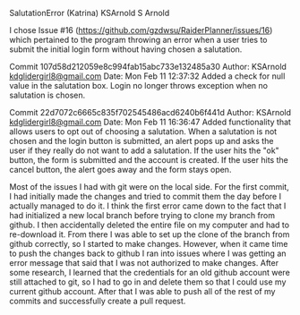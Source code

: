 SalutationError (Katrina) KSArnold S Arnold

I chose Issue #16 (https://github.com/gzdwsu/RaiderPlanner/issues/16) which pertained to the program throwing an error when a user tries to submit the initial login form without having chosen a salutation.

Commit 107d58d212059e8c994fab15abc733e132485a30
Author: KSArnold <kdglidergirl8@gmail.com>
Date: Mon Feb 11 12:37:32
    Added a check for null value in the salutation box.
    Login no longer throws exception when no salutation is chosen.

Commit 22d7072c6665c835f702545486acd6240b6f441d
Author: KSArnold <kdglidergirl8@gmail.com>
Date: Mon Feb 11 16:36:47
    Added functionality that allows users to opt out of choosing a salutation.
    When a salutation is not chosen and the login button is submitted, an
    alert pops up and asks the user if they really do not want to add a salutation.
    If the user hits the "ok" button, the form is submitted and the account
    is created. If the user hits the cancel button, the alert goes away and the
    form stays open.

Most of the issues I had with git were on the local side. For the first commit, I had initially made the changes and tried to commit them the day before I actually managed to do it. I think the first error came down to the fact that I had initialized a new local branch before trying to clone my branch from github. I then accidentally deleted the entire file on my computer and had to re-download it. From there I was able to set up the clone of the branch from github correctly, so I started to make changes. However, when it came time to push the changes back to github I ran into issues where I was getting an error message that said that I was not authorized to make changes. After some research, I learned that the credentials for an old github account were still attached to git, so I had to go in and delete them so that I could use my current github account. After that I was able to push all of the rest of my commits and successfully create a pull request.
